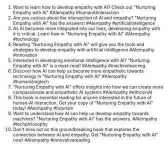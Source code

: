 1. Want to learn how to develop empathy with AI? Check out "Nurturing Empathy with AI" #AIempathy #humanAIinteraction
2. Are you curious about the intersection of AI and empathy? "Nurturing Empathy with AI" has the answers! #AIempathy #artificialintelligence
3. As AI becomes more integrated into our lives, developing empathy with it is critical. Learn how in "Nurturing Empathy with AI" #AIempathy #technology
4. Reading "Nurturing Empathy with AI" will give you the tools and strategies to develop empathy with artificial intelligence #AIempathy #innovation
5. Interested in developing emotional intelligence with AI? "Nurturing Empathy with AI" is a must-read! #AIempathy #machinelearning
6. Discover how AI can help us become more empathetic towards technology in "Nurturing Empathy with AI" #AIempathy #humanizingtech
7. "Nurturing Empathy with AI" offers insights into how we can create more compassionate and empathetic AI systems #AIempathy #ethicsinAI
8. This book is essential reading for anyone interested in the future of human-AI interaction. Get your copy of "Nurturing Empathy with AI" today! #AIempathy #futurism
9. Want to understand how AI can help us develop empathy towards machines? "Nurturing Empathy with AI" has the answers. #AIempathy #techphilosophy
10. Don't miss out on this groundbreaking book that explores the connection between AI and empathy. Get "Nurturing Empathy with AI" now! #AIempathy #innovativereading
